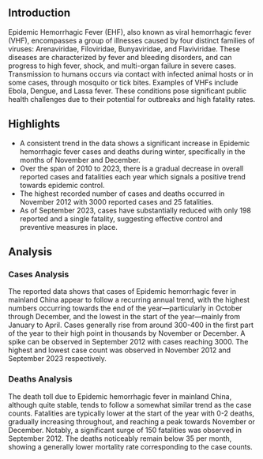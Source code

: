 ## Introduction

Epidemic Hemorrhagic Fever (EHF), also known as viral hemorrhagic fever (VHF), encompasses a group of illnesses caused by four distinct families of viruses: Arenaviridae, Filoviridae, Bunyaviridae, and Flaviviridae. These diseases are characterized by fever and bleeding disorders, and can progress to high fever, shock, and multi-organ failure in severe cases. Transmission to humans occurs via contact with infected animal hosts or in some cases, through mosquito or tick bites. Examples of VHFs include Ebola, Dengue, and Lassa fever. These conditions pose significant public health challenges due to their potential for outbreaks and high fatality rates.

## Highlights

- A consistent trend in the data shows a significant increase in Epidemic hemorrhagic fever cases and deaths during winter, specifically in the months of November and December. <br/>
- Over the span of 2010 to 2023, there is a gradual decrease in overall reported cases and fatalities each year which signals a positive trend towards epidemic control. <br/>
- The highest recorded number of cases and deaths occurred in November 2012 with 3000 reported cases and 25 fatalities.<br/>
- As of September 2023, cases have substantially reduced with only 198 reported and a single fatality, suggesting effective control and preventive measures in place.


## Analysis

### Cases Analysis
The reported data shows that cases of Epidemic hemorrhagic fever in mainland China appear to follow a recurring annual trend, with the highest numbers occurring towards the end of the year—particularly in October through December, and the lowest in the start of the year—mainly from January to April. Cases generally rise from around 300-400 in the first part of the year to their high point in thousands by November or December. A spike can be observed in September 2012 with cases reaching 3000. The highest and lowest case count was observed in November 2012 and September 2023 respectively.

### Deaths Analysis
The death toll due to Epidemic hemorrhagic fever in mainland China, although quite stable, tends to follow a somewhat similar trend as the case counts. Fatalities are typically lower at the start of the year with 0-2 deaths, gradually increasing throughout, and reaching a peak towards November or December. Notably, a significant surge of 150 fatalities was observed in September 2012. The deaths noticeably remain below 35 per month, showing a generally lower mortality rate corresponding to the case counts.

